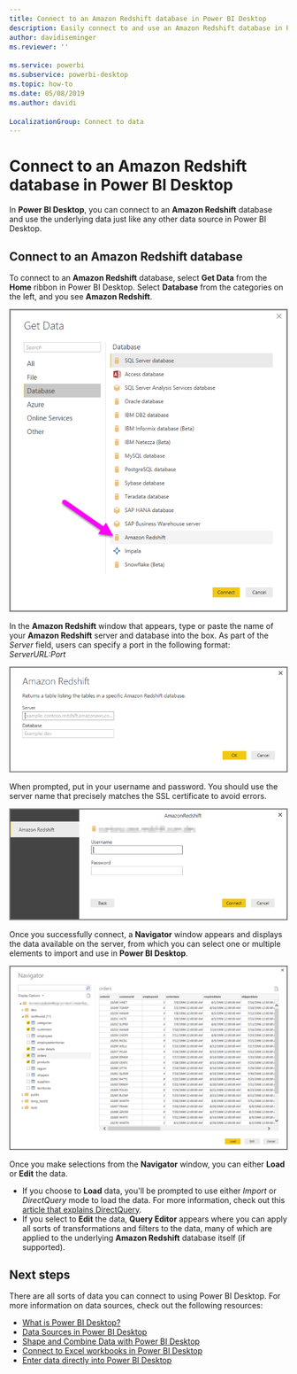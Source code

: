 ```yaml
---
title: Connect to an Amazon Redshift database in Power BI Desktop
description: Easily connect to and use an Amazon Redshift database in Power BI Desktop
author: davidiseminger
ms.reviewer: ''

ms.service: powerbi
ms.subservice: powerbi-desktop
ms.topic: how-to
ms.date: 05/08/2019
ms.author: davidi

LocalizationGroup: Connect to data
---
```

# Connect to an Amazon Redshift database in Power BI Desktop
In **Power BI Desktop**, you can connect to an **Amazon Redshift** database and use the underlying data just like any other data source in Power BI Desktop.

## Connect to an Amazon Redshift database
To connect to an **Amazon Redshift** database, select **Get Data** from the **Home** ribbon in Power BI Desktop. Select **Database** from the categories on the left, and you see **Amazon Redshift**.

![](media/desktop-connect-redshift/connect_redshift_3.png)

In the **Amazon Redshift** window that appears, type or paste the name of your **Amazon Redshift** server and database into the box. As part of the *Server* field, users can specify a port in the following format: *ServerURL:Port*

![](media/desktop-connect-redshift/connect_redshift_4.png)

When prompted, put in your username and password. You should use the server name that precisely matches the SSL certificate to avoid errors. 

![](media/desktop-connect-redshift/connect_redshift_5.png)

Once you successfully connect, a **Navigator** window appears and displays the data available on the server, from which you can select one or multiple elements to import and use in **Power BI Desktop**.

![](media/desktop-connect-redshift/connect_redshift_6.png)

Once you make selections from the **Navigator** window, you can either **Load** or **Edit** the data.

* If you choose to **Load** data, you'll be prompted to use either *Import* or *DirectQuery* mode to load the data. For more information, check out this [article that explains DirectQuery](desktop-use-directquery.md).
* If you select to **Edit** the data, **Query Editor** appears where you can apply all sorts of transformations and filters to the data, many of which are applied to the underlying **Amazon Redshift** database itself (if supported).

## Next steps
There are all sorts of data you can connect to using Power BI Desktop. For more information on data sources, check out the following resources:

* [What is Power BI Desktop?](../fundamentals/desktop-what-is-desktop.md)
* [Data Sources in Power BI Desktop](desktop-data-sources.md)
* [Shape and Combine Data with Power BI Desktop](desktop-shape-and-combine-data.md)
* [Connect to Excel workbooks in Power BI Desktop](desktop-connect-excel.md)   
* [Enter data directly into Power BI Desktop](desktop-enter-data-directly-into-desktop.md)   
